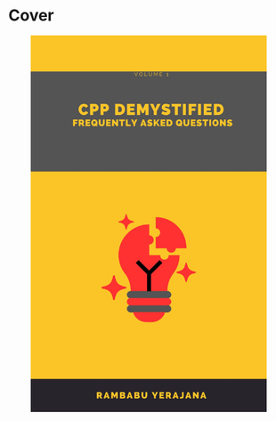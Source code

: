# Cover

<figure><img src=".gitbook/assets/Black and Yellow Genius Autobiography Book Cover (1).jpg" alt=""><figcaption></figcaption></figure>
